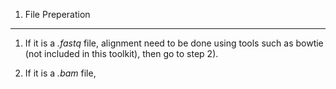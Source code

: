 1. File Preperation
-----------
1) If it is a *.fastq* file, alignment need to be done using tools such as bowtie (not included in this toolkit), then go to step 2).

2) If it is a *.bam* file, 
